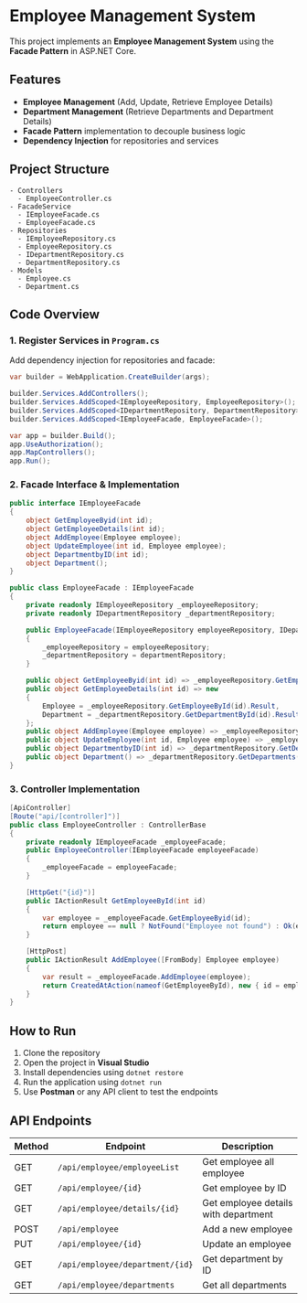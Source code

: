 # Employee Management System

This project implements an **Employee Management System** using the **Facade Pattern** in ASP.NET Core.

## Features
- **Employee Management** (Add, Update, Retrieve Employee Details)
- **Department Management** (Retrieve Departments and Department Details)
- **Facade Pattern** implementation to decouple business logic
- **Dependency Injection** for repositories and services

## Project Structure
```
- Controllers
  - EmployeeController.cs
- FacadeService
  - IEmployeeFacade.cs
  - EmployeeFacade.cs
- Repositories
  - IEmployeeRepository.cs
  - EmployeeRepository.cs
  - IDepartmentRepository.cs
  - DepartmentRepository.cs
- Models
  - Employee.cs
  - Department.cs
```

## Code Overview

### 1. **Register Services in `Program.cs`**
Add dependency injection for repositories and facade:

```csharp
var builder = WebApplication.CreateBuilder(args);

builder.Services.AddControllers();
builder.Services.AddScoped<IEmployeeRepository, EmployeeRepository>();
builder.Services.AddScoped<IDepartmentRepository, DepartmentRepository>();
builder.Services.AddScoped<IEmployeeFacade, EmployeeFacade>();

var app = builder.Build();
app.UseAuthorization();
app.MapControllers();
app.Run();
```

### 2. **Facade Interface & Implementation**
```csharp
public interface IEmployeeFacade
{
    object GetEmployeeByid(int id);
    object GetEmployeeDetails(int id);
    object AddEmployee(Employee employee);
    object UpdateEmployee(int id, Employee employee);
    object DepartmentbyID(int id);
    object Department();
}
```

```csharp
public class EmployeeFacade : IEmployeeFacade
{
    private readonly IEmployeeRepository _employeeRepository;
    private readonly IDepartmentRepository _departmentRepository;

    public EmployeeFacade(IEmployeeRepository employeeRepository, IDepartmentRepository departmentRepository)
    {
        _employeeRepository = employeeRepository;
        _departmentRepository = departmentRepository;
    }

    public object GetEmployeeByid(int id) => _employeeRepository.GetEmployeeById(id);
    public object GetEmployeeDetails(int id) => new
    {
        Employee = _employeeRepository.GetEmployeeById(id).Result,
        Department = _departmentRepository.GetDepartmentById(id).Result.Name
    };
    public object AddEmployee(Employee employee) => _employeeRepository.AddEmployee(employee);
    public object UpdateEmployee(int id, Employee employee) => _employeeRepository.UpdateEmployee(id, employee);
    public object DepartmentbyID(int id) => _departmentRepository.GetDepartmentById(id);
    public object Department() => _departmentRepository.GetDepartments();
}
```

### 3. **Controller Implementation**
```csharp
[ApiController]
[Route("api/[controller]")]
public class EmployeeController : ControllerBase
{
    private readonly IEmployeeFacade _employeeFacade;
    public EmployeeController(IEmployeeFacade employeeFacade)
    {
        _employeeFacade = employeeFacade;
    }

    [HttpGet("{id}")]
    public IActionResult GetEmployeeById(int id)
    {
        var employee = _employeeFacade.GetEmployeeByid(id);
        return employee == null ? NotFound("Employee not found") : Ok(employee);
    }

    [HttpPost]
    public IActionResult AddEmployee([FromBody] Employee employee)
    {
        var result = _employeeFacade.AddEmployee(employee);
        return CreatedAtAction(nameof(GetEmployeeById), new { id = employee.Id }, result);
    }
}
```

## How to Run
1. Clone the repository
2. Open the project in **Visual Studio**
3. Install dependencies using `dotnet restore`
4. Run the application using `dotnet run`
5. Use **Postman** or any API client to test the endpoints

## API Endpoints
| Method | Endpoint | Description |
|--------|---------|-------------|
| GET | `/api/employee/employeeList` | Get employee all employee |
| GET | `/api/employee/{id}` | Get employee by ID |
| GET | `/api/employee/details/{id}` | Get employee details with department |
| POST | `/api/employee` | Add a new employee |
| PUT | `/api/employee/{id}` | Update an employee |
| GET | `/api/employee/department/{id}` | Get department by ID |
| GET | `/api/employee/departments` | Get all departments |




